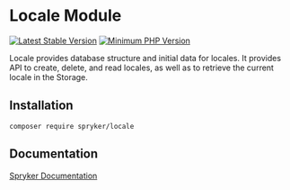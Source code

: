 # Locale Module
[![Latest Stable Version](https://poser.pugx.org/spryker/locale/v/stable.svg)](https://packagist.org/packages/spryker/locale)
[![Minimum PHP Version](https://img.shields.io/badge/php-%3E%3D%208.1-8892BF.svg)](https://php.net/)

Locale provides database structure and initial data for locales. It provides API to create, delete, and read locales, as well as to retrieve the current locale in the Storage.

## Installation

```
composer require spryker/locale
```

## Documentation

[Spryker Documentation](https://docs.spryker.com)

